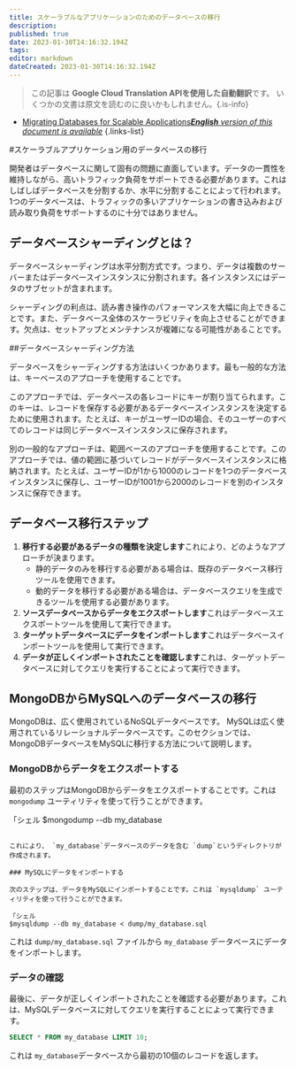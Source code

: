 ```yaml
---
title: スケーラブルなアプリケーションのためのデータベースの移行
description: 
published: true
date: 2023-01-30T14:16:32.194Z
tags: 
editor: markdown
dateCreated: 2023-01-30T14:16:32.194Z
---
```


> この記事は **Google Cloud Translation APIを使用した自動翻訳**です。
いくつかの文書は原文を読むのに良いかもしれません。{.is-info}
- [Migrating Databases for Scalable Applications***English** version of this document is available*](/en/Knowledge-base/Backend/migrating-databases-for-scalable-applications)
{.links-list}

#スケーラブルアプリケーション用のデータベースの移行

開発者はデータベースに関して固有の問題に直面しています。データの一貫性を維持しながら、高いトラフィック負荷をサポートできる必要があります。これはしばしばデータベースを分割するか、水平に分割することによって行われます。 1つのデータベースは、トラフィックの多いアプリケーションの書き込みおよび読み取り負荷をサポートするのに十分ではありません。

## データベースシャーディングとは？

データベースシャーディングは水平分割方式です。つまり、データは複数のサーバーまたはデータベースインスタンスに分割されます。各インスタンスにはデータのサブセットが含まれます。

シャーディングの利点は、読み書き操作のパフォーマンスを大幅に向上できることです。また、データベース全体のスケーラビリティを向上させることができます。欠点は、セットアップとメンテナンスが複雑になる可能性があることです。

##データベースシャーディング方法

データベースをシャーディングする方法はいくつかあります。最も一般的な方法は、キーベースのアプローチを使用することです。

このアプローチでは、データベースの各レコードにキーが割り当てられます。このキーは、レコードを保存する必要があるデータベースインスタンスを決定するために使用されます。たとえば、キーがユーザーIDの場合、そのユーザーのすべてのレコードは同じデータベースインスタンスに保存されます。

別の一般的なアプローチは、範囲ベースのアプローチを使用することです。このアプローチでは、値の範囲に基づいてレコードがデータベースインスタンスに格納されます。たとえば、ユーザーIDが1から1000のレコードを1つのデータベースインスタンスに保存し、ユーザーIDが1001から2000のレコードを別のインスタンスに保存できます。

## データベース移行ステップ

1. **移行する必要があるデータの種類を決定します**これにより、どのようなアプローチが決まります。
    - 静的データのみを移行する必要がある場合は、既存のデータベース移行ツールを使用できます。
    - 動的データを移行する必要がある場合は、データベースクエリを生成できるツールを使用する必要があります。
2. **ソースデータベースからデータをエクスポートします**これはデータベースエクスポートツールを使用して実行できます。
3. **ターゲットデータベースにデータをインポートします**これはデータベースインポートツールを使用して実行できます。
4. **データが正しくインポートされたことを確認します**これは、ターゲットデータベースに対してクエリを実行することによって実行できます。

## MongoDBからMySQLへのデータベースの移行

MongoDBは、広く使用されているNoSQLデータベースです。 MySQLは広く使用されているリレーショナルデータベースです。このセクションでは、MongoDBデータベースをMySQLに移行する方法について説明します。

### MongoDBからデータをエクスポートする

最初のステップはMongoDBからデータをエクスポートすることです。これは `mongodump` ユーティリティを使って行うことができます。

「シェル
$mongodump --db my_database
```

これにより、 `my_database`データベースのデータを含む `dump`というディレクトリが作成されます。

### MySQLにデータをインポートする

次のステップは、データをMySQLにインポートすることです。これは `mysqldump` ユーティリティを使って行うことができます。

「シェル
$mysqldump --db my_database < dump/my_database.sql
```

これは `dump/my_database.sql` ファイルから `my_database` データベースにデータをインポートします。

### データの確認

最後に、データが正しくインポートされたことを確認する必要があります。これは、MySQLデータベースに対してクエリを実行することによって実行できます。

```sql
SELECT * FROM my_database LIMIT 10;
```

これは `my_database`データベースから最初の10個のレコードを返します。